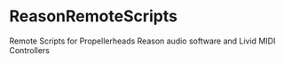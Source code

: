 ReasonRemoteScripts
===================

Remote Scripts for Propellerheads Reason audio software and Livid MIDI Controllers
